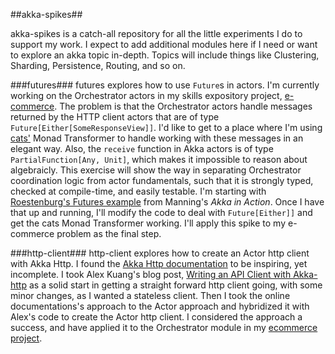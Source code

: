 ##akka-spikes##

akka-spikes is a catch-all repository for all the little experiments I do to support my work. I expect to add additional modules here if I need or want to explore an akka topic in-depth. Topics will include things like Clustering, Sharding, Persistence, Routing, and so on.

###futures###
futures explores how to use `Future`s in actors. I'm currently working on the Orchestrator actors in my skills expository project, [e-commerce](https://github.com/lukewyman/ecommerce). The problem is that the Orchestrator actors handle messages returned by the HTTP client actors that are of type `Future[Either[SomeResponseView]]`. I'd like to get to a place where I'm using [cats'](https://github.com/typelevel/cats) Monad Transformer to handle working with these messages in an elegant way. Also, the `receive` function in Akka actors is of type `PartialFunction[Any, Unit]`, which makes it impossible to reason about algebraicly. This exercise will show the way in separating Orchestrator coordination logic from actor fundamentals, such that it is strongly typed, checked at compile-time, and easily testable. I'm starting with [Roestenburg's Futures example](https://github.com/RayRoestenburg/akka-in-action/tree/master/chapter-futures) from Manning's _Akka in Action_. Once I have that up and running, I'll modify the code to deal with `Future[Either]]` and get the cats Monad Transformer working. I'll  apply this spike to my e-commerce problem as the final step.

###http-client###
http-client explores how to create an Actor http client with Akka Http. I found the [Akka Http documentation](http://doc.akka.io/docs/akka-http/current/scala/http/client-side/request-level.html) to be inspiring, yet incomplete. I took Alex Kuang's blog post, [Writing an API Client with Akka-http](http://alexkuang.com/blog/2016/04/26/writing-an-api-client-with-akka-http/) as a solid start in getting a straight forward http client going, with some minor changes, as I wanted a stateless client. Then I took the online documentations's approach to the Actor approach and hybridized it with Alex's code to create the Actor http client. I considered the approach a success, and have applied it to the Orchestrator module in my [ecommerce project](https://github.com/lukewyman/ecommerce).